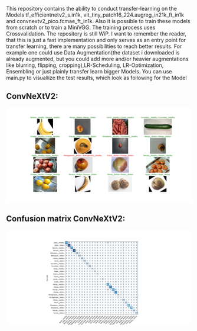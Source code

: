 This repository contains the ability to conduct transfer-learning on the Models tf_efficientnetv2_s.in1k, vit_tiny_patch16_224.augreg_in21k_ft_in1k and convnextv2_pico.fcmae_ft_in1k. Also it is possible to train these models from scratch or to train a MiniVGG. The training process uses Crossvalidation. The repository is still WiP. I want to remember the reader, that this is just a fast implementation and only serves as an entry point for transfer learning, there are many possibilities to reach better results. For example one could use Data Augmentation(the dataset i downloaded is already augmented, but you could add more and/or heavier augmentations like blurring, flipping, cropping),LR-Scheduling, LR-Optimization, Ensembling or just plainly transfer learn bigger Models. You can use main.py to visuallize the test results, which look as following for the Model 
## ConvNeXtV2:

![Error Loading Image](https://github.com/MaxUhl98/ComputerVisionDemonstration/blob/main/demonstration_images/ConvNeXt_V2/ConvNeXtV2.png)

## Confusion matrix ConvNeXtV2: 

![Error loading Image](https://github.com/MaxUhl98/ComputerVisionDemonstration/blob/main/demonstration_images/ConvNeXt_V2/ConvNeXtV2_ConfusionMatrix.png)


